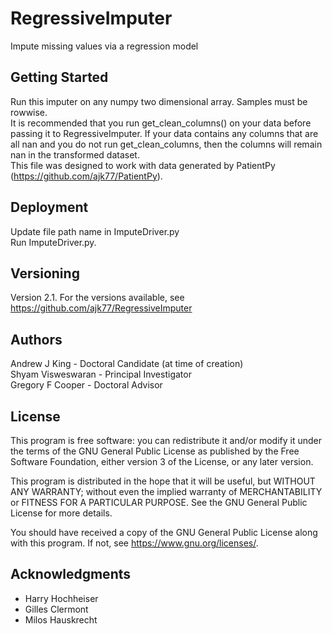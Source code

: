 # RegressiveImputer
Impute missing values via a regression model

## Getting Started

Run this imputer on any numpy two dimensional array. Samples must be rowwise.<br>
It is recommended that you run get_clean_columns() on your data before passing it to RegressiveImputer. If your data contains any columns that are all nan and you do not run get_clean_columns, then the columns will remain nan in the transformed dataset.<br>
This file was designed to work with data generated by PatientPy (https://github.com/ajk77/PatientPy).

## Deployment

Update file path name in ImputeDriver.py<br>
Run ImputeDriver.py.<br />

## Versioning

Version 2.1. For the versions available, see https://github.com/ajk77/RegressiveImputer

## Authors

Andrew J King - Doctoral Candidate (at time of creation)<br />
Shyam Visweswaran - Principal Investigator<br />
Gregory F Cooper - Doctoral Advisor

## License

This program is free software: you can redistribute it and/or modify
it under the terms of the GNU General Public License as published by
the Free Software Foundation, either version 3 of the License, or
any later version.

This program is distributed in the hope that it will be useful,
but WITHOUT ANY WARRANTY; without even the implied warranty of
MERCHANTABILITY or FITNESS FOR A PARTICULAR PURPOSE.  See the
GNU General Public License for more details.

You should have received a copy of the GNU General Public License
along with this program.  If not, see <https://www.gnu.org/licenses/>.

## Acknowledgments

* Harry Hochheiser
* Gilles Clermont
* Milos Hauskrecht 
